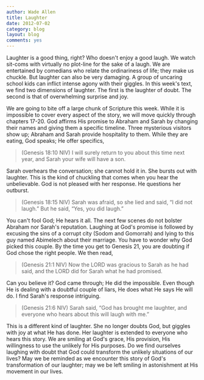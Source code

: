 ```yaml
---
author: Wade Allen
title: Laughter
date: 2012-07-02
category: blog
layout: blog
comments: yes
---
```


Laughter is a good thing, right? Who doesn't enjoy a good laugh. We watch sit-coms with virtually no plot-line for the sake of a laugh. We are entertained by comedians who relate the ordinariness of life; they make us chuckle. But laughter can also be very damaging. A group of uncaring school kids can inflict intense agony with their giggles. In this week's text, we find two dimensions of laughter. The first is the laughter of doubt. The second is that of overwhelming surprise and joy. 

We are going to bite off a large chunk of Scripture this week. While it is impossible to cover every aspect of the story, we will move quickly through chapters 17-20. God affirms His promise to Abraham and Sarah by changing their names and giving them a specific timeline. Three mysterious visitors show up; Abraham and Sarah provide hospitality to them. While they are eating, God speaks; He offer specifics,

> (Genesis 18:10 NIV) I will surely return to you about this time next year, and Sarah your wife will have a son.

Sarah overhears the conversation; she cannot hold it in. She bursts out with laughter. This is the kind of chuckling that comes when you hear the unbelievable. God is not pleased with her response. He questions her outburst.

>(Genesis 18:15 NIV) Sarah was afraid, so she lied and said, “I did not laugh.” But he said, “Yes, you did laugh.” 

You can't fool God; He hears it all. The next few scenes do not bolster Abraham nor Sarah's reputation. Laughing at God's promise is followed by excusing the sins of a corrupt city (Sodom and Gomorrah) and lying to this guy named Abimelech about their marriage. You have to wonder why God picked this couple. By the time you get to Genesis 21, you are doubting if God chose the right people. We then read,

>(Genesis 21:1 NIV) Now the LORD was gracious to Sarah as he had said, and the LORD did for Sarah what he had promised.

Can you believe it? God came through; He did the impossible. Even though He is dealing with a doubtful couple of liars, He does what He says He will do. I find Sarah's response intriguing. 

>(Genesis 21:6 NIV) Sarah said, “God has brought me laughter, and everyone who hears about this will laugh with me.”

This is a different kind of laughter. She no longer doubts God, but giggles with joy at what He has done. Her laughter is extended to everyone who hears this story. We are smiling at God's grace, His provision, His willingness to use the unlikely for His purposes. Do we find ourselves laughing with doubt that God could transform the unlikely situations of our lives? May we be reminded as we encounter this story of God's transformation of our laughter; may we be left smiling in astonishment at His movement in our lives.
